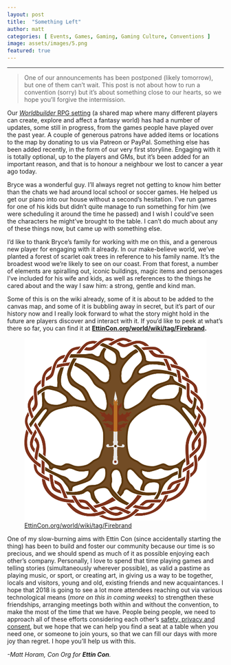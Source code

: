 ```yaml
---
layout: post
title:  "Something Left"
author: matt
categories: [ Events, Games, Gaming, Gaming Culture, Conventions ]
image: assets/images/5.png
featured: true
---
```


<section name="f532" class="section section--body section--first section--last"><div class="section-divider"><hr class="section-divider"></div><div class="section-content"><div class="section-inner sectionLayout--insetColumn"><blockquote name="7e15" id="7e15" class="graf graf--blockquote graf-after--h3">One of our announcements has been postponed (likely tomorrow), but one of them can’t wait. This post is not about how to run a convention (sorry) but it’s about something close to our hearts, so we hope you’ll forgive the intermission.</blockquote><p name="18ed" id="18ed" class="graf graf--p graf-after--blockquote">Our <a href="https://EttinCon.org/world" data-href="https://EttinCon.org/world" class="markup--anchor markup--p-anchor" rel="noopener" target="_blank"><em class="markup--em markup--p-em">Worldbuilder</em> RPG setting</a> (a shared map where many different players can create, explore and affect a fantasy world) has had a number of updates, some still in progress, from the games people have played over the past year. A couple of generous patrons have added items or locations to the map by donating to us via Patreon or PayPal. Something else has been added recently, in the form of our very first storyline. Engaging with it is totally optional, up to the players and GMs, but it’s been added for an important reason, and that is to honour a neighbour we lost to cancer a year ago today.</p><p name="8146" id="8146" class="graf graf--p graf-after--p">Bryce was a wonderful guy. I’ll always regret not getting to know him better than the chats we had around local school or soccer games. He helped us get our piano into our house without a second’s hesitation. I’ve run games for one of his kids but didn’t quite manage to run something for him (we were scheduling it around the time he passed) and I wish I could’ve seen the characters he might’ve brought to the table. I can’t do much about any of these things now, but came up with something else.</p><p name="c674" id="c674" class="graf graf--p graf-after--p">I’d like to thank Bryce’s family for working with me on this, and a generous new player for engaging with it already. In our make-believe world, we’ve planted a forest of scarlet oak trees in reference to his family name. It’s the broadest wood we’re likely to see on our coast. From that forest, a number of elements are spiralling out, iconic buildings, magic items and personages I’ve included for his wife and kids, as well as references to the things he cared about and the way I saw him: a strong, gentle and kind man.</p><p name="fc9f" id="fc9f" class="graf graf--p graf-after--p">Some of this is on the wiki already, some of it is about to be added to the canvas map, and some of it is bubbling away in secret, but it’s part of our history now and I really look forward to what the story might hold in the future are players discover and interact with it. If you’d like to peek at what’s there so far, you can find it at <a href="https://ettincon.org/world/wiki/tag/Firebrand" data-href="https://ettincon.org/world/wiki/tag/Firebrand" class="markup--anchor markup--p-anchor" rel="nofollow noopener" target="_blank"><strong class="markup--strong markup--p-strong">EttinCon.org/world/wiki/tag/Firebrand</strong></a><strong class="markup--strong markup--p-strong">.</strong></p>

<figure name="ba60" id="ba60" class="graf graf--figure graf-after--p"><img class="graf-image" data-image-id="5.png" data-width="832" data-height="833" src="../assets/images/5.png"><figcaption class="imageCaption"><a href="https://ettincon.org/world/wiki/tag/Firebrand" data-href="https://ettincon.org/world/wiki/tag/Firebrand" class="markup--anchor markup--figure-anchor" rel="nofollow noopener noopener" target="_blank">EttinCon.org/world/wiki/tag/Firebrand</a></figcaption></figure>

<p name="cc71" id="cc71" class="graf graf--p graf-after--figure">One of my slow-burning aims with Ettin Con (since accidentally starting the thing) has been to build and foster our community because our time is so precious, and we should spend as much of it as possible enjoying each other’s company. Personally, I love to spend that time playing games and telling stories (simultaneously wherever possible), as valid a pastime as playing music, or sport, or creating art, in giving us a way to be together, locals and visitors, young and old, existing friends and new acquaintances. I hope that 2018 is going to see a lot more attendees reaching out via various technological means (<em class="markup--em markup--p-em">more on this in coming weeks</em>) to strengthen these friendships, arranging meetings both within and without the convention, to make the most of the time that we have. People being people, we need to approach all of these efforts considering each other’s <a href="https://EttinCon.org/conduct" data-href="https://EttinCon.org/conduct" class="markup--anchor markup--p-anchor" rel="noopener" target="_blank">safety, privacy and consent</a>, but we hope that we can help you find a seat at a table when you need one, or someone to join yours, so that we can fill our days with more joy than regret. I hope you’ll help us with this.</p><p name="28f6" id="28f6" class="graf graf--p graf-after--p graf--trailing"><em class="markup--em markup--p-em">-Matt Horam, Con Org for </em><strong class="markup--strong markup--p-strong"><em class="markup--em markup--p-em">Ettin Con</em></strong><em class="markup--em markup--p-em">.</em></p></div></div></section>